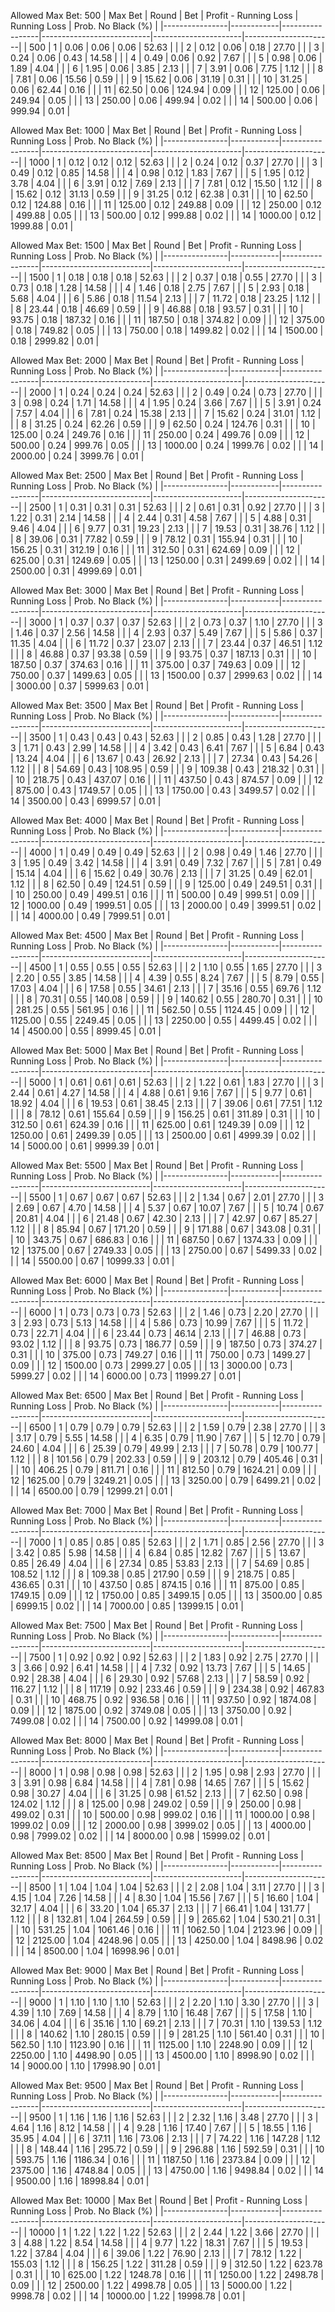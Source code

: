 Allowed Max Bet: 500
|    Max Bet     |   Round    |       Bet       |   Profit - Running Loss   |     Running Loss     |  Prob. No Black (%)  |
|----------------|------------|-----------------|---------------------------|----------------------|----------------------|
| 500            | 1          | 0.06            | 0.06                      | 0.06                 | 52.63                |
|                | 2          | 0.12            | 0.06                      | 0.18                 | 27.70                |
|                | 3          | 0.24            | 0.06                      | 0.43                 | 14.58                |
|                | 4          | 0.49            | 0.06                      | 0.92                 | 7.67                 |
|                | 5          | 0.98            | 0.06                      | 1.89                 | 4.04                 |
|                | 6          | 1.95            | 0.06                      | 3.85                 | 2.13                 |
|                | 7          | 3.91            | 0.06                      | 7.75                 | 1.12                 |
|                | 8          | 7.81            | 0.06                      | 15.56                | 0.59                 |
|                | 9          | 15.62           | 0.06                      | 31.19                | 0.31                 |
|                | 10         | 31.25           | 0.06                      | 62.44                | 0.16                 |
|                | 11         | 62.50           | 0.06                      | 124.94               | 0.09                 |
|                | 12         | 125.00          | 0.06                      | 249.94               | 0.05                 |
|                | 13         | 250.00          | 0.06                      | 499.94               | 0.02                 |
|                | 14         | 500.00          | 0.06                      | 999.94               | 0.01                 |



Allowed Max Bet: 1000
|    Max Bet     |   Round    |       Bet       |   Profit - Running Loss   |     Running Loss     |  Prob. No Black (%)  |
|----------------|------------|-----------------|---------------------------|----------------------|----------------------|
| 1000           | 1          | 0.12            | 0.12                      | 0.12                 | 52.63                |
|                | 2          | 0.24            | 0.12                      | 0.37                 | 27.70                |
|                | 3          | 0.49            | 0.12                      | 0.85                 | 14.58                |
|                | 4          | 0.98            | 0.12                      | 1.83                 | 7.67                 |
|                | 5          | 1.95            | 0.12                      | 3.78                 | 4.04                 |
|                | 6          | 3.91            | 0.12                      | 7.69                 | 2.13                 |
|                | 7          | 7.81            | 0.12                      | 15.50                | 1.12                 |
|                | 8          | 15.62           | 0.12                      | 31.13                | 0.59                 |
|                | 9          | 31.25           | 0.12                      | 62.38                | 0.31                 |
|                | 10         | 62.50           | 0.12                      | 124.88               | 0.16                 |
|                | 11         | 125.00          | 0.12                      | 249.88               | 0.09                 |
|                | 12         | 250.00          | 0.12                      | 499.88               | 0.05                 |
|                | 13         | 500.00          | 0.12                      | 999.88               | 0.02                 |
|                | 14         | 1000.00         | 0.12                      | 1999.88              | 0.01                 |



Allowed Max Bet: 1500
|    Max Bet     |   Round    |       Bet       |   Profit - Running Loss   |     Running Loss     |  Prob. No Black (%)  |
|----------------|------------|-----------------|---------------------------|----------------------|----------------------|
| 1500           | 1          | 0.18            | 0.18                      | 0.18                 | 52.63                |
|                | 2          | 0.37            | 0.18                      | 0.55                 | 27.70                |
|                | 3          | 0.73            | 0.18                      | 1.28                 | 14.58                |
|                | 4          | 1.46            | 0.18                      | 2.75                 | 7.67                 |
|                | 5          | 2.93            | 0.18                      | 5.68                 | 4.04                 |
|                | 6          | 5.86            | 0.18                      | 11.54                | 2.13                 |
|                | 7          | 11.72           | 0.18                      | 23.25                | 1.12                 |
|                | 8          | 23.44           | 0.18                      | 46.69                | 0.59                 |
|                | 9          | 46.88           | 0.18                      | 93.57                | 0.31                 |
|                | 10         | 93.75           | 0.18                      | 187.32               | 0.16                 |
|                | 11         | 187.50          | 0.18                      | 374.82               | 0.09                 |
|                | 12         | 375.00          | 0.18                      | 749.82               | 0.05                 |
|                | 13         | 750.00          | 0.18                      | 1499.82              | 0.02                 |
|                | 14         | 1500.00         | 0.18                      | 2999.82              | 0.01                 |



Allowed Max Bet: 2000
|    Max Bet     |   Round    |       Bet       |   Profit - Running Loss   |     Running Loss     |  Prob. No Black (%)  |
|----------------|------------|-----------------|---------------------------|----------------------|----------------------|
| 2000           | 1          | 0.24            | 0.24                      | 0.24                 | 52.63                |
|                | 2          | 0.49            | 0.24                      | 0.73                 | 27.70                |
|                | 3          | 0.98            | 0.24                      | 1.71                 | 14.58                |
|                | 4          | 1.95            | 0.24                      | 3.66                 | 7.67                 |
|                | 5          | 3.91            | 0.24                      | 7.57                 | 4.04                 |
|                | 6          | 7.81            | 0.24                      | 15.38                | 2.13                 |
|                | 7          | 15.62           | 0.24                      | 31.01                | 1.12                 |
|                | 8          | 31.25           | 0.24                      | 62.26                | 0.59                 |
|                | 9          | 62.50           | 0.24                      | 124.76               | 0.31                 |
|                | 10         | 125.00          | 0.24                      | 249.76               | 0.16                 |
|                | 11         | 250.00          | 0.24                      | 499.76               | 0.09                 |
|                | 12         | 500.00          | 0.24                      | 999.76               | 0.05                 |
|                | 13         | 1000.00         | 0.24                      | 1999.76              | 0.02                 |
|                | 14         | 2000.00         | 0.24                      | 3999.76              | 0.01                 |



Allowed Max Bet: 2500
|    Max Bet     |   Round    |       Bet       |   Profit - Running Loss   |     Running Loss     |  Prob. No Black (%)  |
|----------------|------------|-----------------|---------------------------|----------------------|----------------------|
| 2500           | 1          | 0.31            | 0.31                      | 0.31                 | 52.63                |
|                | 2          | 0.61            | 0.31                      | 0.92                 | 27.70                |
|                | 3          | 1.22            | 0.31                      | 2.14                 | 14.58                |
|                | 4          | 2.44            | 0.31                      | 4.58                 | 7.67                 |
|                | 5          | 4.88            | 0.31                      | 9.46                 | 4.04                 |
|                | 6          | 9.77            | 0.31                      | 19.23                | 2.13                 |
|                | 7          | 19.53           | 0.31                      | 38.76                | 1.12                 |
|                | 8          | 39.06           | 0.31                      | 77.82                | 0.59                 |
|                | 9          | 78.12           | 0.31                      | 155.94               | 0.31                 |
|                | 10         | 156.25          | 0.31                      | 312.19               | 0.16                 |
|                | 11         | 312.50          | 0.31                      | 624.69               | 0.09                 |
|                | 12         | 625.00          | 0.31                      | 1249.69              | 0.05                 |
|                | 13         | 1250.00         | 0.31                      | 2499.69              | 0.02                 |
|                | 14         | 2500.00         | 0.31                      | 4999.69              | 0.01                 |



Allowed Max Bet: 3000
|    Max Bet     |   Round    |       Bet       |   Profit - Running Loss   |     Running Loss     |  Prob. No Black (%)  |
|----------------|------------|-----------------|---------------------------|----------------------|----------------------|
| 3000           | 1          | 0.37            | 0.37                      | 0.37                 | 52.63                |
|                | 2          | 0.73            | 0.37                      | 1.10                 | 27.70                |
|                | 3          | 1.46            | 0.37                      | 2.56                 | 14.58                |
|                | 4          | 2.93            | 0.37                      | 5.49                 | 7.67                 |
|                | 5          | 5.86            | 0.37                      | 11.35                | 4.04                 |
|                | 6          | 11.72           | 0.37                      | 23.07                | 2.13                 |
|                | 7          | 23.44           | 0.37                      | 46.51                | 1.12                 |
|                | 8          | 46.88           | 0.37                      | 93.38                | 0.59                 |
|                | 9          | 93.75           | 0.37                      | 187.13               | 0.31                 |
|                | 10         | 187.50          | 0.37                      | 374.63               | 0.16                 |
|                | 11         | 375.00          | 0.37                      | 749.63               | 0.09                 |
|                | 12         | 750.00          | 0.37                      | 1499.63              | 0.05                 |
|                | 13         | 1500.00         | 0.37                      | 2999.63              | 0.02                 |
|                | 14         | 3000.00         | 0.37                      | 5999.63              | 0.01                 |



Allowed Max Bet: 3500
|    Max Bet     |   Round    |       Bet       |   Profit - Running Loss   |     Running Loss     |  Prob. No Black (%)  |
|----------------|------------|-----------------|---------------------------|----------------------|----------------------|
| 3500           | 1          | 0.43            | 0.43                      | 0.43                 | 52.63                |
|                | 2          | 0.85            | 0.43                      | 1.28                 | 27.70                |
|                | 3          | 1.71            | 0.43                      | 2.99                 | 14.58                |
|                | 4          | 3.42            | 0.43                      | 6.41                 | 7.67                 |
|                | 5          | 6.84            | 0.43                      | 13.24                | 4.04                 |
|                | 6          | 13.67           | 0.43                      | 26.92                | 2.13                 |
|                | 7          | 27.34           | 0.43                      | 54.26                | 1.12                 |
|                | 8          | 54.69           | 0.43                      | 108.95               | 0.59                 |
|                | 9          | 109.38          | 0.43                      | 218.32               | 0.31                 |
|                | 10         | 218.75          | 0.43                      | 437.07               | 0.16                 |
|                | 11         | 437.50          | 0.43                      | 874.57               | 0.09                 |
|                | 12         | 875.00          | 0.43                      | 1749.57              | 0.05                 |
|                | 13         | 1750.00         | 0.43                      | 3499.57              | 0.02                 |
|                | 14         | 3500.00         | 0.43                      | 6999.57              | 0.01                 |



Allowed Max Bet: 4000
|    Max Bet     |   Round    |       Bet       |   Profit - Running Loss   |     Running Loss     |  Prob. No Black (%)  |
|----------------|------------|-----------------|---------------------------|----------------------|----------------------|
| 4000           | 1          | 0.49            | 0.49                      | 0.49                 | 52.63                |
|                | 2          | 0.98            | 0.49                      | 1.46                 | 27.70                |
|                | 3          | 1.95            | 0.49                      | 3.42                 | 14.58                |
|                | 4          | 3.91            | 0.49                      | 7.32                 | 7.67                 |
|                | 5          | 7.81            | 0.49                      | 15.14                | 4.04                 |
|                | 6          | 15.62           | 0.49                      | 30.76                | 2.13                 |
|                | 7          | 31.25           | 0.49                      | 62.01                | 1.12                 |
|                | 8          | 62.50           | 0.49                      | 124.51               | 0.59                 |
|                | 9          | 125.00          | 0.49                      | 249.51               | 0.31                 |
|                | 10         | 250.00          | 0.49                      | 499.51               | 0.16                 |
|                | 11         | 500.00          | 0.49                      | 999.51               | 0.09                 |
|                | 12         | 1000.00         | 0.49                      | 1999.51              | 0.05                 |
|                | 13         | 2000.00         | 0.49                      | 3999.51              | 0.02                 |
|                | 14         | 4000.00         | 0.49                      | 7999.51              | 0.01                 |



Allowed Max Bet: 4500
|    Max Bet     |   Round    |       Bet       |   Profit - Running Loss   |     Running Loss     |  Prob. No Black (%)  |
|----------------|------------|-----------------|---------------------------|----------------------|----------------------|
| 4500           | 1          | 0.55            | 0.55                      | 0.55                 | 52.63                |
|                | 2          | 1.10            | 0.55                      | 1.65                 | 27.70                |
|                | 3          | 2.20            | 0.55                      | 3.85                 | 14.58                |
|                | 4          | 4.39            | 0.55                      | 8.24                 | 7.67                 |
|                | 5          | 8.79            | 0.55                      | 17.03                | 4.04                 |
|                | 6          | 17.58           | 0.55                      | 34.61                | 2.13                 |
|                | 7          | 35.16           | 0.55                      | 69.76                | 1.12                 |
|                | 8          | 70.31           | 0.55                      | 140.08               | 0.59                 |
|                | 9          | 140.62          | 0.55                      | 280.70               | 0.31                 |
|                | 10         | 281.25          | 0.55                      | 561.95               | 0.16                 |
|                | 11         | 562.50          | 0.55                      | 1124.45              | 0.09                 |
|                | 12         | 1125.00         | 0.55                      | 2249.45              | 0.05                 |
|                | 13         | 2250.00         | 0.55                      | 4499.45              | 0.02                 |
|                | 14         | 4500.00         | 0.55                      | 8999.45              | 0.01                 |



Allowed Max Bet: 5000
|    Max Bet     |   Round    |       Bet       |   Profit - Running Loss   |     Running Loss     |  Prob. No Black (%)  |
|----------------|------------|-----------------|---------------------------|----------------------|----------------------|
| 5000           | 1          | 0.61            | 0.61                      | 0.61                 | 52.63                |
|                | 2          | 1.22            | 0.61                      | 1.83                 | 27.70                |
|                | 3          | 2.44            | 0.61                      | 4.27                 | 14.58                |
|                | 4          | 4.88            | 0.61                      | 9.16                 | 7.67                 |
|                | 5          | 9.77            | 0.61                      | 18.92                | 4.04                 |
|                | 6          | 19.53           | 0.61                      | 38.45                | 2.13                 |
|                | 7          | 39.06           | 0.61                      | 77.51                | 1.12                 |
|                | 8          | 78.12           | 0.61                      | 155.64               | 0.59                 |
|                | 9          | 156.25          | 0.61                      | 311.89               | 0.31                 |
|                | 10         | 312.50          | 0.61                      | 624.39               | 0.16                 |
|                | 11         | 625.00          | 0.61                      | 1249.39              | 0.09                 |
|                | 12         | 1250.00         | 0.61                      | 2499.39              | 0.05                 |
|                | 13         | 2500.00         | 0.61                      | 4999.39              | 0.02                 |
|                | 14         | 5000.00         | 0.61                      | 9999.39              | 0.01                 |



Allowed Max Bet: 5500
|    Max Bet     |   Round    |       Bet       |   Profit - Running Loss   |     Running Loss     |  Prob. No Black (%)  |
|----------------|------------|-----------------|---------------------------|----------------------|----------------------|
| 5500           | 1          | 0.67            | 0.67                      | 0.67                 | 52.63                |
|                | 2          | 1.34            | 0.67                      | 2.01                 | 27.70                |
|                | 3          | 2.69            | 0.67                      | 4.70                 | 14.58                |
|                | 4          | 5.37            | 0.67                      | 10.07                | 7.67                 |
|                | 5          | 10.74           | 0.67                      | 20.81                | 4.04                 |
|                | 6          | 21.48           | 0.67                      | 42.30                | 2.13                 |
|                | 7          | 42.97           | 0.67                      | 85.27                | 1.12                 |
|                | 8          | 85.94           | 0.67                      | 171.20               | 0.59                 |
|                | 9          | 171.88          | 0.67                      | 343.08               | 0.31                 |
|                | 10         | 343.75          | 0.67                      | 686.83               | 0.16                 |
|                | 11         | 687.50          | 0.67                      | 1374.33              | 0.09                 |
|                | 12         | 1375.00         | 0.67                      | 2749.33              | 0.05                 |
|                | 13         | 2750.00         | 0.67                      | 5499.33              | 0.02                 |
|                | 14         | 5500.00         | 0.67                      | 10999.33             | 0.01                 |



Allowed Max Bet: 6000
|    Max Bet     |   Round    |       Bet       |   Profit - Running Loss   |     Running Loss     |  Prob. No Black (%)  |
|----------------|------------|-----------------|---------------------------|----------------------|----------------------|
| 6000           | 1          | 0.73            | 0.73                      | 0.73                 | 52.63                |
|                | 2          | 1.46            | 0.73                      | 2.20                 | 27.70                |
|                | 3          | 2.93            | 0.73                      | 5.13                 | 14.58                |
|                | 4          | 5.86            | 0.73                      | 10.99                | 7.67                 |
|                | 5          | 11.72           | 0.73                      | 22.71                | 4.04                 |
|                | 6          | 23.44           | 0.73                      | 46.14                | 2.13                 |
|                | 7          | 46.88           | 0.73                      | 93.02                | 1.12                 |
|                | 8          | 93.75           | 0.73                      | 186.77               | 0.59                 |
|                | 9          | 187.50          | 0.73                      | 374.27               | 0.31                 |
|                | 10         | 375.00          | 0.73                      | 749.27               | 0.16                 |
|                | 11         | 750.00          | 0.73                      | 1499.27              | 0.09                 |
|                | 12         | 1500.00         | 0.73                      | 2999.27              | 0.05                 |
|                | 13         | 3000.00         | 0.73                      | 5999.27              | 0.02                 |
|                | 14         | 6000.00         | 0.73                      | 11999.27             | 0.01                 |



Allowed Max Bet: 6500
|    Max Bet     |   Round    |       Bet       |   Profit - Running Loss   |     Running Loss     |  Prob. No Black (%)  |
|----------------|------------|-----------------|---------------------------|----------------------|----------------------|
| 6500           | 1          | 0.79            | 0.79                      | 0.79                 | 52.63                |
|                | 2          | 1.59            | 0.79                      | 2.38                 | 27.70                |
|                | 3          | 3.17            | 0.79                      | 5.55                 | 14.58                |
|                | 4          | 6.35            | 0.79                      | 11.90                | 7.67                 |
|                | 5          | 12.70           | 0.79                      | 24.60                | 4.04                 |
|                | 6          | 25.39           | 0.79                      | 49.99                | 2.13                 |
|                | 7          | 50.78           | 0.79                      | 100.77               | 1.12                 |
|                | 8          | 101.56          | 0.79                      | 202.33               | 0.59                 |
|                | 9          | 203.12          | 0.79                      | 405.46               | 0.31                 |
|                | 10         | 406.25          | 0.79                      | 811.71               | 0.16                 |
|                | 11         | 812.50          | 0.79                      | 1624.21              | 0.09                 |
|                | 12         | 1625.00         | 0.79                      | 3249.21              | 0.05                 |
|                | 13         | 3250.00         | 0.79                      | 6499.21              | 0.02                 |
|                | 14         | 6500.00         | 0.79                      | 12999.21             | 0.01                 |



Allowed Max Bet: 7000
|    Max Bet     |   Round    |       Bet       |   Profit - Running Loss   |     Running Loss     |  Prob. No Black (%)  |
|----------------|------------|-----------------|---------------------------|----------------------|----------------------|
| 7000           | 1          | 0.85            | 0.85                      | 0.85                 | 52.63                |
|                | 2          | 1.71            | 0.85                      | 2.56                 | 27.70                |
|                | 3          | 3.42            | 0.85                      | 5.98                 | 14.58                |
|                | 4          | 6.84            | 0.85                      | 12.82                | 7.67                 |
|                | 5          | 13.67           | 0.85                      | 26.49                | 4.04                 |
|                | 6          | 27.34           | 0.85                      | 53.83                | 2.13                 |
|                | 7          | 54.69           | 0.85                      | 108.52               | 1.12                 |
|                | 8          | 109.38          | 0.85                      | 217.90               | 0.59                 |
|                | 9          | 218.75          | 0.85                      | 436.65               | 0.31                 |
|                | 10         | 437.50          | 0.85                      | 874.15               | 0.16                 |
|                | 11         | 875.00          | 0.85                      | 1749.15              | 0.09                 |
|                | 12         | 1750.00         | 0.85                      | 3499.15              | 0.05                 |
|                | 13         | 3500.00         | 0.85                      | 6999.15              | 0.02                 |
|                | 14         | 7000.00         | 0.85                      | 13999.15             | 0.01                 |



Allowed Max Bet: 7500
|    Max Bet     |   Round    |       Bet       |   Profit - Running Loss   |     Running Loss     |  Prob. No Black (%)  |
|----------------|------------|-----------------|---------------------------|----------------------|----------------------|
| 7500           | 1          | 0.92            | 0.92                      | 0.92                 | 52.63                |
|                | 2          | 1.83            | 0.92                      | 2.75                 | 27.70                |
|                | 3          | 3.66            | 0.92                      | 6.41                 | 14.58                |
|                | 4          | 7.32            | 0.92                      | 13.73                | 7.67                 |
|                | 5          | 14.65           | 0.92                      | 28.38                | 4.04                 |
|                | 6          | 29.30           | 0.92                      | 57.68                | 2.13                 |
|                | 7          | 58.59           | 0.92                      | 116.27               | 1.12                 |
|                | 8          | 117.19          | 0.92                      | 233.46               | 0.59                 |
|                | 9          | 234.38          | 0.92                      | 467.83               | 0.31                 |
|                | 10         | 468.75          | 0.92                      | 936.58               | 0.16                 |
|                | 11         | 937.50          | 0.92                      | 1874.08              | 0.09                 |
|                | 12         | 1875.00         | 0.92                      | 3749.08              | 0.05                 |
|                | 13         | 3750.00         | 0.92                      | 7499.08              | 0.02                 |
|                | 14         | 7500.00         | 0.92                      | 14999.08             | 0.01                 |



Allowed Max Bet: 8000
|    Max Bet     |   Round    |       Bet       |   Profit - Running Loss   |     Running Loss     |  Prob. No Black (%)  |
|----------------|------------|-----------------|---------------------------|----------------------|----------------------|
| 8000           | 1          | 0.98            | 0.98                      | 0.98                 | 52.63                |
|                | 2          | 1.95            | 0.98                      | 2.93                 | 27.70                |
|                | 3          | 3.91            | 0.98                      | 6.84                 | 14.58                |
|                | 4          | 7.81            | 0.98                      | 14.65                | 7.67                 |
|                | 5          | 15.62           | 0.98                      | 30.27                | 4.04                 |
|                | 6          | 31.25           | 0.98                      | 61.52                | 2.13                 |
|                | 7          | 62.50           | 0.98                      | 124.02               | 1.12                 |
|                | 8          | 125.00          | 0.98                      | 249.02               | 0.59                 |
|                | 9          | 250.00          | 0.98                      | 499.02               | 0.31                 |
|                | 10         | 500.00          | 0.98                      | 999.02               | 0.16                 |
|                | 11         | 1000.00         | 0.98                      | 1999.02              | 0.09                 |
|                | 12         | 2000.00         | 0.98                      | 3999.02              | 0.05                 |
|                | 13         | 4000.00         | 0.98                      | 7999.02              | 0.02                 |
|                | 14         | 8000.00         | 0.98                      | 15999.02             | 0.01                 |



Allowed Max Bet: 8500
|    Max Bet     |   Round    |       Bet       |   Profit - Running Loss   |     Running Loss     |  Prob. No Black (%)  |
|----------------|------------|-----------------|---------------------------|----------------------|----------------------|
| 8500           | 1          | 1.04            | 1.04                      | 1.04                 | 52.63                |
|                | 2          | 2.08            | 1.04                      | 3.11                 | 27.70                |
|                | 3          | 4.15            | 1.04                      | 7.26                 | 14.58                |
|                | 4          | 8.30            | 1.04                      | 15.56                | 7.67                 |
|                | 5          | 16.60           | 1.04                      | 32.17                | 4.04                 |
|                | 6          | 33.20           | 1.04                      | 65.37                | 2.13                 |
|                | 7          | 66.41           | 1.04                      | 131.77               | 1.12                 |
|                | 8          | 132.81          | 1.04                      | 264.59               | 0.59                 |
|                | 9          | 265.62          | 1.04                      | 530.21               | 0.31                 |
|                | 10         | 531.25          | 1.04                      | 1061.46              | 0.16                 |
|                | 11         | 1062.50         | 1.04                      | 2123.96              | 0.09                 |
|                | 12         | 2125.00         | 1.04                      | 4248.96              | 0.05                 |
|                | 13         | 4250.00         | 1.04                      | 8498.96              | 0.02                 |
|                | 14         | 8500.00         | 1.04                      | 16998.96             | 0.01                 |



Allowed Max Bet: 9000
|    Max Bet     |   Round    |       Bet       |   Profit - Running Loss   |     Running Loss     |  Prob. No Black (%)  |
|----------------|------------|-----------------|---------------------------|----------------------|----------------------|
| 9000           | 1          | 1.10            | 1.10                      | 1.10                 | 52.63                |
|                | 2          | 2.20            | 1.10                      | 3.30                 | 27.70                |
|                | 3          | 4.39            | 1.10                      | 7.69                 | 14.58                |
|                | 4          | 8.79            | 1.10                      | 16.48                | 7.67                 |
|                | 5          | 17.58           | 1.10                      | 34.06                | 4.04                 |
|                | 6          | 35.16           | 1.10                      | 69.21                | 2.13                 |
|                | 7          | 70.31           | 1.10                      | 139.53               | 1.12                 |
|                | 8          | 140.62          | 1.10                      | 280.15               | 0.59                 |
|                | 9          | 281.25          | 1.10                      | 561.40               | 0.31                 |
|                | 10         | 562.50          | 1.10                      | 1123.90              | 0.16                 |
|                | 11         | 1125.00         | 1.10                      | 2248.90              | 0.09                 |
|                | 12         | 2250.00         | 1.10                      | 4498.90              | 0.05                 |
|                | 13         | 4500.00         | 1.10                      | 8998.90              | 0.02                 |
|                | 14         | 9000.00         | 1.10                      | 17998.90             | 0.01                 |



Allowed Max Bet: 9500
|    Max Bet     |   Round    |       Bet       |   Profit - Running Loss   |     Running Loss     |  Prob. No Black (%)  |
|----------------|------------|-----------------|---------------------------|----------------------|----------------------|
| 9500           | 1          | 1.16            | 1.16                      | 1.16                 | 52.63                |
|                | 2          | 2.32            | 1.16                      | 3.48                 | 27.70                |
|                | 3          | 4.64            | 1.16                      | 8.12                 | 14.58                |
|                | 4          | 9.28            | 1.16                      | 17.40                | 7.67                 |
|                | 5          | 18.55           | 1.16                      | 35.95                | 4.04                 |
|                | 6          | 37.11           | 1.16                      | 73.06                | 2.13                 |
|                | 7          | 74.22           | 1.16                      | 147.28               | 1.12                 |
|                | 8          | 148.44          | 1.16                      | 295.72               | 0.59                 |
|                | 9          | 296.88          | 1.16                      | 592.59               | 0.31                 |
|                | 10         | 593.75          | 1.16                      | 1186.34              | 0.16                 |
|                | 11         | 1187.50         | 1.16                      | 2373.84              | 0.09                 |
|                | 12         | 2375.00         | 1.16                      | 4748.84              | 0.05                 |
|                | 13         | 4750.00         | 1.16                      | 9498.84              | 0.02                 |
|                | 14         | 9500.00         | 1.16                      | 18998.84             | 0.01                 |



Allowed Max Bet: 10000
|    Max Bet     |   Round    |       Bet       |   Profit - Running Loss   |     Running Loss     |  Prob. No Black (%)  |
|----------------|------------|-----------------|---------------------------|----------------------|----------------------|
| 10000          | 1          | 1.22            | 1.22                      | 1.22                 | 52.63                |
|                | 2          | 2.44            | 1.22                      | 3.66                 | 27.70                |
|                | 3          | 4.88            | 1.22                      | 8.54                 | 14.58                |
|                | 4          | 9.77            | 1.22                      | 18.31                | 7.67                 |
|                | 5          | 19.53           | 1.22                      | 37.84                | 4.04                 |
|                | 6          | 39.06           | 1.22                      | 76.90                | 2.13                 |
|                | 7          | 78.12           | 1.22                      | 155.03               | 1.12                 |
|                | 8          | 156.25          | 1.22                      | 311.28               | 0.59                 |
|                | 9          | 312.50          | 1.22                      | 623.78               | 0.31                 |
|                | 10         | 625.00          | 1.22                      | 1248.78              | 0.16                 |
|                | 11         | 1250.00         | 1.22                      | 2498.78              | 0.09                 |
|                | 12         | 2500.00         | 1.22                      | 4998.78              | 0.05                 |
|                | 13         | 5000.00         | 1.22                      | 9998.78              | 0.02                 |
|                | 14         | 10000.00        | 1.22                      | 19998.78             | 0.01                 |



